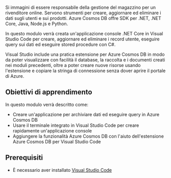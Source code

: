 Si immagini di essere responsabile della gestione del magazzino per un rivenditore online. Servono strumenti per creare, aggiornare ed eliminare i dati sugli utenti e sui prodotti. Azure Cosmos DB offre SDK per .NET, .NET Core, Java, Node.js e Python.

In questo modulo verrà creata un'applicazione console .NET Core in Visual Studio Code per creare, aggiornare ed eliminare i record utente, eseguire query sui dati ed eseguire stored procedure con C#.

Visual Studio include una pratica estensione per Azure Cosmos DB in modo da poter visualizzare con facilità il database, la raccolta e i documenti creati nei moduli precedenti, oltre a poter creare nuove risorse usando l'estensione e copiare la stringa di connessione senza dover aprire il portale di Azure.

## <a name="learning-objectives"></a>Obiettivi di apprendimento

In questo modulo verrà descritto come:  

- Creare un'applicazione per archiviare dati ed eseguire query in Azure Cosmos DB
- Usare il terminale integrato in Visual Studio Code per creare rapidamente un'applicazione console
- Aggiungere la funzionalità Azure Cosmos DB con l'aiuto dell'estensione Azure Cosmos DB per Visual Studio Code

## <a name="prerequisites"></a>Prerequisiti

- È necessario aver installato [Visual Studio Code](https://code.visualstudio.com/)